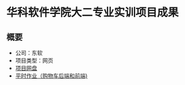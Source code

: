# 华科软件学院大二专业实训项目成果

## 概要

- 公司：东软
- 项目类型：网页
- [项目网盘](https://pan.baidu.com/s/1-6gB6yiWxCweyz85A-DBsA?pwd=9i2f)
- [平时作业（购物车后端和前端)](https://github.com/wangyinyuan/HUST_SE_2024_Training.git)
